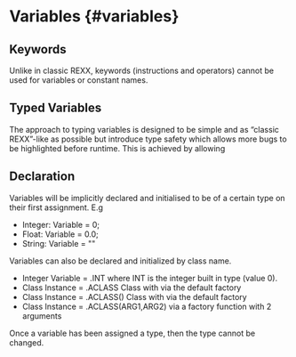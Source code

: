 # Variables {#variables}

## Keywords

Unlike in classic REXX, keywords (instructions and operators) cannot be used for variables or constant names.

## Typed Variables

The approach to typing variables is designed to be simple and as “classic REXX”-like as possible but introduce type safety which allows more bugs to be highlighted before runtime. This is achieved by allowing 

## Declaration

Variables will be implicitly declared and initialised to be of a certain type on their first assignment. E.g

* Integer: Variable \= 0;  
* Float: Variable \= 0.0;  
* String: Variable \= ""

Variables can also be declared and initialized by class name.

* Integer Variable \= .INT where INT is the integer built in type (value 0).  
* Class Instance \= .ACLASS Class with via the default factory  
* Class Instance \= .ACLASS() Class with via the default factory  
* Class Instance \= .ACLASS(ARG1,ARG2) via a factory function with 2 arguments

Once a variable has been assigned a type, then the type cannot be changed.
